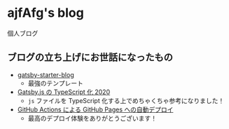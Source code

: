 # ajfAfg's blog

個人ブログ

## ブログの立ち上げにお世話になったもの

- [gatsby-starter-blog](https://www.gatsbyjs.com/starters/gatsbyjs/gatsby-starter-blog)
  - 最強のテンプレート
- [Gatsby.js の TypeScript 化 2020](https://zenn.dev/ryo_kawamata/articles/gatsby-ts-2020)
  - `js` ファイルを TypeScript 化する上でめちゃくちゃ参考になりました！
- [GitHub Actions による GitHub Pages への自動デプロイ](https://qiita.com/peaceiris/items/d401f2e5724fdcb0759d)
  - 最高のデプロイ体験をありがとうございます！

